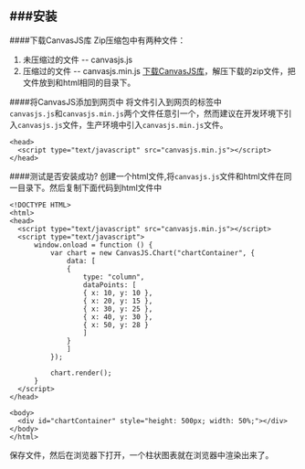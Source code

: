 ###安装
---------

####下载CanvasJS库
Zip压缩包中有两种文件：
1. 未压缩过的文件 -- canvasjs.js
2. 压缩过的文件   -- canvasjs.min.js
[下载CanvasJS库](http://canvasjs.com/fdm/chart/)，解压下载的zip文件，把文件放到和html相同的目录下。

####将CanvasJS添加到网页中
将文件引入到网页的标签中  
`canvasjs.js`和`canvasjs.min.js`两个文件任意引一个，然而建议在开发环境下引入`canvasjs.js`文件，生产环境中引入`canvasjs.min.js`文件。  
```
<head>
  <script type="text/javascript" src="canvasjs.min.js"></script>
</head>
```

####测试是否安装成功?
创建一个html文件,将`canvasjs.js`文件和html文件在同一目录下。然后复制下面代码到html文件中
```
<!DOCTYPE HTML>
<html>
<head>
  <script type="text/javascript" src="canvasjs.min.js"></script>
  <script type="text/javascript">
      window.onload = function () {
          var chart = new CanvasJS.Chart("chartContainer", {
              data: [
              {
                  type: "column",
                  dataPoints: [
                  { x: 10, y: 10 },
                  { x: 20, y: 15 },
                  { x: 30, y: 25 },
                  { x: 40, y: 30 },
                  { x: 50, y: 28 }
                  ]
              }
              ]
          });
 
          chart.render();
      }
  </script>
</head>
 
<body>
  <div id="chartContainer" style="height: 500px; width: 50%;"></div>
</body>
</html>
```
保存文件，然后在浏览器下打开，一个柱状图表就在浏览器中渲染出来了。